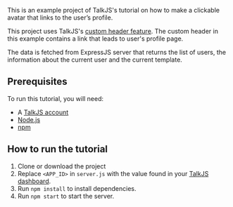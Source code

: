 This is an example project of TalkJS's tutorial on how to make a clickable avatar that links to the user’s profile.

This project uses TalkJS's [custom header feature](https://talkjs.com/docs/Features/Customizations/Creating_Custom_Headers/). The custom header in this example contains a link that leads to user's profile page. 

The data is fetched from ExpressJS server that returns the list of users, the information about the current user and the current template. 

## Prerequisites

To run this tutorial, you will need: 

- A [TalkJS account](https://talkjs.com/dashboard/login)
- [Node.js](https://nodejs.org/en)
- [npm](https://www.npmjs.com/)

## How to run the tutorial

1. Clone or download the project
2. Replace `<APP_ID>` in `server.js` with the value found in your [TalkJS dashboard](https://talkjs.com/dashboard/login).
3. Run `npm install` to install dependencies.
4. Run `npm start` to start the server.